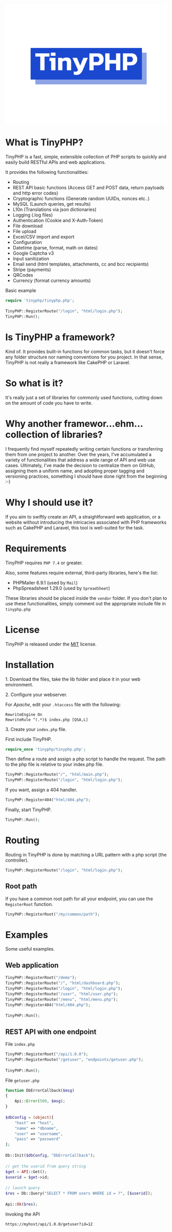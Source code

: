 ![Logo](./logo.svg)

# What is TinyPHP?

TinyPHP is a fast, simple, extensible collection of PHP scripts to
quickly and easily build RESTful APIs and web applications.

It provides the following functionalities:

- Routing
- REST API basic functions (Access GET and POST data, return payloads and http error codes)
- Cryptographic functions (Generate random UUIDs, nonces etc..)
- MySQL (Launch queries, get results)
- L10n (Translations via json dictionaries)
- Logging (.log files)
- Authentication (Cookie and X-Auth-Token)
- File download
- File upload
- Excel/CSV import and export
- Configuration
- Datetime (parse, format, math on dates)
- Google Captcha v3
- Input sanitization
- Email send (html templates, attachments, cc and bcc recipients)
- Stripe (payments)
- QRCodes
- Currency (format currency amounts)

Basic example

```php
require 'tinyphp/tinyphp.php';

TinyPHP::RegisterRoute("/login", "html/login.php");
TinyPHP::Run();
```

# Is TinyPHP a framework?

Kind of. It provides built-in functions for common tasks, but it doesn't force any folder structure nor naming conventions for you project. In that sense, TinyPHP is not really a framework like CakePHP or Laravel.

# So what is it?

It's really just a set of libraries for commonly used functions, cutting down on the amount of code you have to write.

# Why another framewor...ehm... collection of libraries?

I frequently find myself repeatedly writing certain functions or transferring them from one project to another. Over the years, I've accumulated a variety of functionalities that address a wide range of API and web use cases. Ultimately, I've made the decision to centralize them on GitHub, assigning them a uniform name, and adopting proper tagging and versioning practices, something I should have done right from the beginning :-)

# Why I should use it?

If you aim to swiftly create an API, a straightforward web application, or a website without introducing the intricacies associated with PHP frameworks such as CakePHP and Laravel, this tool is well-suited for the task.

# Requirements

TinyPHP requires `PHP 7.4` or greater.

Also, some features require external, third-party libraries, here's the list:

- PHPMailer 6.9.1 (used by `Mail`)
- PhpSpreadsheet 1.29.0 (used by `SpreadSheet`)

These libraries should be placed inside the `vendor` folder.
If you don't plan to use these functionalities, simply comment out the appropriate include file in `tinyphp.php`

# License

TinyPHP is released under the [MIT](LICENSE.txt) license.

# Installation

1\. Download the files, take the lib folder and place it in your web environment.

2\. Configure your webserver.

For _Apache_, edit your `.htaccess` file with the following:

```
RewriteEngine On
RewriteRule ^(.*)$ index.php [QSA,L]
```

3\. Create your `index.php` file.

First include TinyPHP.

```php
require_once 'tinyphp/tinyphp.php';
```

Then define a route and assign a php script to handle the request. The path to the php file is relative to your index.php file.

```php
TinyPHP::RegisterRoute("/", "html/main.php");
TinyPHP::RegisterRoute("/login", "html/login.php");
```

If you want, assign a 404 handler.

```php
TinyPHP::Register404("html/404.php");
```

Finally, start TinyPHP.

```php
TinyPHP::Run();
```

# Routing

Routing in TinyPHP is done by matching a URL pattern with a php script (the controller).

```php
TinyPHP::RegisterRoute("/login", "html/login.php");
```

## Root path

If you have a common root path for all your endpoint, you can use the `RegisterRoot` function.

```php
TinyPHP::RegisterRoot("/my/common/path");
```

# Examples

Some useful examples.

## Web application

```php
TinyPHP::RegisterRoot("/demo");
TinyPHP::RegisterRoute("/", "html/dashboard.php");
TinyPHP::RegisterRoute("/login", "html/login.php");
TinyPHP::RegisterRoute("/user", "html/user.php");
TinyPHP::RegisterRoute("/menu", "html/menu.php");
TinyPHP::Register404("html/404.php");

TinyPHP::Run();
```

## REST API with one endpoint

File `index.php`

```php
TinyPHP::RegisterRoot("/api/1.0.0");
TinyPHP::RegisterRoute("/getuser", "endpoints/getuser.php");

TinyPHP::Run();
```

File `getuser.php`

```php
function DbErrorCallback($msg)
{
    Api::Error(500, $msg);
}

$dbConfig = (object)[
    "host" => "host",
    "name" => "dbname",
    "user" => "username",
    "pass" => "password"
];

Db::Init($dbConfig, "DbErrorCallback");

// get the userid from query string
$get = API::Get();
$userid = $get->id;

// launch query
$res = Db::Query("SELECT * FROM users WHERE id = ?", [$userid]);

Api::Ok($res);
```

Invoking the API

```
https://myhost/api/1.0.0/getuser?id=12
```
